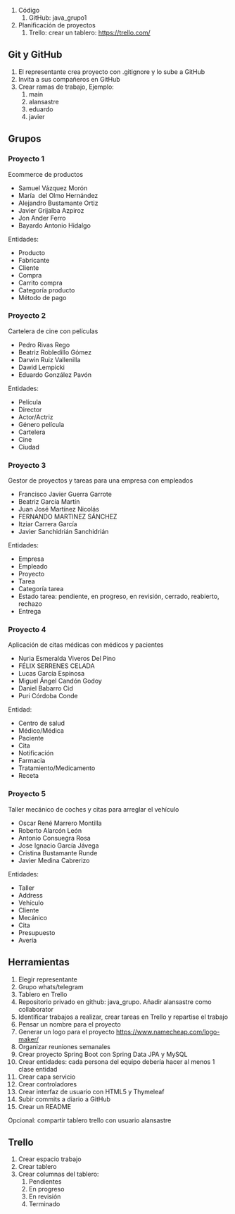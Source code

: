 
1. Código
	1. GitHub: java_grupo1
2. Planificación de proyectos
	1. Trello: crear un tablero: https://trello.com/

## Git y GitHub

1. El representante crea proyecto con .gitignore y lo sube a GitHub
2. Invita a sus compañeros en GitHub
3. Crear ramas de trabajo, Ejemplo:
	1. main
	2. alansastre
	3. eduardo
	4. javier


## Grupos


### Proyecto 1

Ecommerce de productos

* Samuel Vázquez Morón
* María  del Olmo Hernández
* Alejandro Bustamante Ortiz
* Javier Grijalba Azpiroz
* Jon Ander Ferro
* Bayardo Antonio Hidalgo

Entidades:
* Producto
* Fabricante
* Cliente
* Compra
* Carrito compra
* Categoría producto
* Método de pago


### Proyecto 2

Cartelera de cine con películas

- Pedro Rivas Rego
- Beatriz Robledillo Gómez
- Darwin Ruiz Vallenilla
- Dawid Lempicki
- Eduardo González Pavón

Entidades:
* Película
* Director
* Actor/Actriz
* Género película
* Cartelera
* Cine
* Ciudad


### Proyecto 3

Gestor de proyectos y tareas para una empresa con empleados

- Francisco Javier Guerra Garrote
- Beatriz García Martín
- Juan José Martínez Nicolás
- FERNANDO MARTINEZ SÁNCHEZ
- Itziar Carrera García
- Javier Sanchidrián Sanchidrián

Entidades:
* Empresa
* Empleado
* Proyecto
* Tarea
* Categoría tarea
* Estado tarea: pendiente, en progreso, en revisión, cerrado, reabierto, rechazo
* Entrega


### Proyecto 4

Aplicación de citas médicas con médicos y pacientes

- Nuria Esmeralda Viveros Del Pino
- FÉLIX SERRENES CELADA
- Lucas García Espinosa
- Miguel Ángel Candón Godoy
- Daniel Babarro Cid
- Puri Córdoba Conde

Entidad:
* Centro de salud
* Médico/Médica
* Paciente
* Cita
* Notificación
* Farmacia
* Tratamiento/Medicamento
* Receta


### Proyecto 5

Taller mecánico de coches y citas para arreglar el vehículo

* Oscar René Marrero Montilla
* Roberto Alarcón León
* Antonio Consuegra Rosa
* Jose Ignacio García Jávega
* Cristina Bustamante Runde
* Javier Medina Cabrerizo

Entidades:
* Taller
* Address
* Vehículo
* Cliente
* Mecánico
* Cita
* Presupuesto
* Avería


## Herramientas

1. Elegir representante
2. Grupo whats/telegram
3. Tablero en Trello
4. Repositorio privado en github: java_grupo. Añadir alansastre como collaborator
5. Identificar trabajos a realizar, crear tareas en Trello y repartise el trabajo
6. Pensar un nombre para el proyecto
7. Generar un logo para el proyecto https://www.namecheap.com/logo-maker/
8. Organizar reuniones semanales
9. Crear proyecto Spring Boot con Spring Data JPA y MySQL
10. Crear entidades: cada persona del equipo debería hacer al menos 1 clase entidad
11. Crear capa servicio
12. Crear controladores
13. Crear interfaz de usuario con HTML5 y Thymeleaf
14. Subir commits a diario a GitHub
15. Crear un README

Opcional: compartir tablero trello con usuario alansastre

## Trello

1. Crear espacio trabajo
2. Crear tablero
3. Crear columnas del tablero:
	1. Pendientes
	2. En progreso
	3. En revisión
	4. Terminado